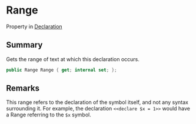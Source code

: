 # Range

Property in [Declaration](yarn.compiler.declaration.md)

## Summary

Gets the range of text at which this declaration occurs.

```csharp
public Range Range { get; internal set; };
```

## Remarks

This range refers to the declaration of the symbol itself, and not any syntax surrounding it. For example, the declaration `<<declare $x = 1>>` would have a Range referring to the `$x` symbol.
